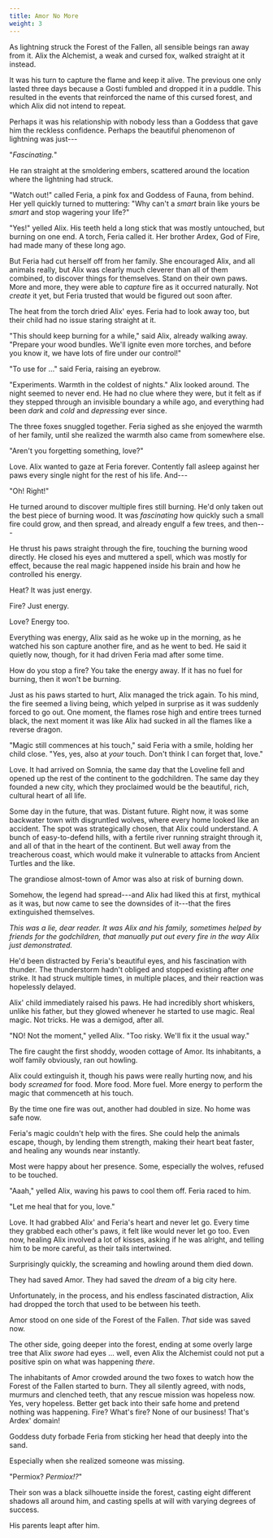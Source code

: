 ```yaml
---
title: Amor No More
weight: 3
---
```

As lightning struck the Forest of the Fallen, all sensible beings ran away from it. Alix the Alchemist, a weak and cursed fox, walked straight at it instead. 

It was his turn to capture the flame and keep it alive. The previous one only lasted three days because a Gosti fumbled and dropped it in a puddle. This resulted in the events that reinforced the name of this cursed forest, and which Alix did not intend to repeat. 
  
Perhaps it was his relationship with nobody less than a Goddess that gave him the reckless confidence. Perhaps the beautiful phenomenon of lightning was just---

"_Fascinating._"

He ran straight at the smoldering embers, scattered around the location where the lightning had struck.

"Watch out!" called Feria, a pink fox and Goddess of Fauna, from behind. Her yell quickly turned to muttering: "Why can't a _smart_ brain like yours be _smart_ and stop wagering your life?"

"Yes!" yelled Alix. His teeth held a long stick that was mostly untouched, but burning on one end. A torch, Feria called it. Her brother Ardex, God of Fire, had made many of these long ago. 

But Feria had cut herself off from her family. She encouraged Alix, and all animals really, but Alix was clearly much cleverer than all of them combined, to discover things for themselves. Stand on their own paws. More and more, they were able to _capture_ fire as it occurred naturally. Not _create_ it yet, but Feria trusted that would be figured out soon after.

The heat from the torch dried Alix' eyes. Feria had to look away too, but their child had no issue staring straight at it.

"This should keep burning for a while," said Alix, already walking away. "Prepare your wood bundles. We'll ignite even more torches, and before you know it, we have lots of fire under our control!"

"To use for ..." said Feria, raising an eyebrow.

"Experiments. Warmth in the coldest of nights." Alix looked around. The night seemed to never end. He had no clue where they were, but it felt as if they stepped through an invisible boundary a while ago, and everything had been _dark_ and _cold_ and _depressing_ ever since. 

The three foxes snuggled together. Feria sighed as she enjoyed the warmth of her family, until she realized the warmth also came from somewhere else.

"Aren't you forgetting something, love?"

Love. Alix wanted to gaze at Feria forever. Contently fall asleep against her paws every single night for the rest of his life. And---

"Oh! Right!" 

He turned around to discover multiple fires still burning. He'd only taken out the best piece of burning wood. It was _fascinating_ how quickly such a small fire could grow, and then spread, and already engulf a few trees, and then---

He thrust his paws straight through the fire, touching the burning wood directly. He closed his eyes and muttered a spell, which was mostly for effect, because the real magic happened inside his brain and how he controlled his energy. 

Heat? It was just energy.

Fire? Just energy.

Love? Energy too.

Everything was energy, Alix said as he woke up in the morning, as he watched his son capture another fire, and as he went to bed. He said it quietly now, though, for it had driven Feria mad after some time.

How do you stop a fire? You take the energy away. If it has no fuel for burning, then it won't be burning.

Just as his paws started to hurt, Alix managed the trick again. To his mind, the fire seemed a living being, which yelped in surprise as it was suddenly forced to go out. One moment, the flames rose high and entire trees turned black, the next moment it was like Alix had sucked in all the flames like a reverse dragon.

"Magic still commences at his touch," said Feria with a smile, holding her child close. "Yes, yes, also at _your_ touch. Don't think I can forget that, love."

Love. It had arrived on Somnia, the same day that the Loveline fell and opened up the rest of the continent to the godchildren. The same day they founded a new city, which they proclaimed would be the beautiful, rich, cultural heart of all life.

Some day in the future, that was. Distant future. Right now, it was some backwater town with disgruntled wolves, where every home looked like an accident. The spot was strategically chosen, that Alix could understand. A bunch of easy-to-defend hills, with a fertile river running straight through it, and all of that in the heart of the continent. But well away from the treacherous coast, which would make it vulnerable to attacks from Ancient Turtles and the like. 

The grandiose almost-town of Amor was also at risk of burning down.

Somehow, the legend had spread---and Alix had liked this at first, mythical as it was, but now came to see the downsides of it---that the fires extinguished themselves. 

_This was a lie, dear reader. It was Alix and his family, sometimes helped by friends for the godchildren, that manually put out every fire in the way Alix just demonstrated._

He'd been distracted by Feria's beautiful eyes, and his fascination with thunder. The thunderstorm hadn't obliged and stopped existing after _one_ strike. It had struck multiple times, in multiple places, and their reaction was hopelessly delayed.

Alix' child immediately raised his paws. He had incredibly short whiskers, unlike his father, but they glowed whenever he started to use magic. Real magic. Not tricks. He was a demigod, after all. 

"NO! Not the moment," yelled Alix. "Too risky. We'll fix it the usual way."

The fire caught the first shoddy, wooden cottage of Amor. Its inhabitants, a wolf family obviously, ran out howling.

Alix could extinguish it, though his paws were really hurting now, and his body _screamed_ for food. More food. More fuel. More energy to perform the magic that commenceth at his touch.

By the time one fire was out, another had doubled in size. No home was safe now.

Feria's magic couldn't help with the fires. She could help the animals escape, though, by lending them strength, making their heart beat faster, and healing any wounds near instantly.

Most were happy about her presence. Some, especially the wolves, refused to be touched.

"Aaah," yelled Alix, waving his paws to cool them off. Feria raced to him.

"Let me heal that for you, love."

Love. It had grabbed Alix' and Feria's heart and never let go. Every time they grabbed each other's paws, it felt like would never let go too. Even now, healing Alix involved a lot of kisses, asking if he was alright, and telling him to be more careful, as their tails intertwined.

Surprisingly quickly, the screaming and howling around them died down.

They had saved Amor. They had saved the _dream_ of a big city here.

Unfortunately, in the process, and his endless fascinated distraction, Alix had dropped the torch that used to be between his teeth.

Amor stood on one side of the Forest of the Fallen. _That_ side was saved now.

The other side, going deeper into the forest, ending at some overly large tree that Alix _swore_ had eyes ... well, even Alix the Alchemist could not put a positive spin on what was happening _there_.

The inhabitants of Amor crowded around the two foxes to watch how the Forest of the Fallen started to burn. They all silently agreed, with nods, murmurs and clenched teeth, that any rescue mission was hopeless now. Yes, very hopeless. Better get back into their safe home and pretend nothing was happening. Fire? What's fire? None of our business! That's Ardex' domain!

Goddess duty forbade Feria from sticking her head that deeply into the sand.

Especially when she realized someone was missing.

"Permiox? _Permiox!?_"

Their son was a black silhouette inside the forest, casting eight different shadows all around him, and casting spells at will with varying degrees of success.

His parents leapt after him.
